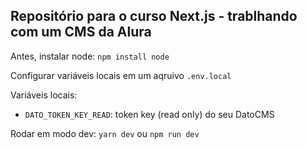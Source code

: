 ## Repositório para o curso Next.js - trablhando com um CMS da Alura

Antes, instalar node: `npm install node`

Configurar variáveis locais em um aqruivo `.env.local`

Variáveis locais:
 - `DATO_TOKEN_KEY_READ`: token key (read only) do seu DatoCMS

Rodar em modo dev: `yarn dev` ou `npm run dev`
